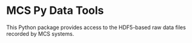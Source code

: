 # MCS Py Data Tools

This Python package provides access to the HDF5-based raw data files recorded by MCS systems.
  